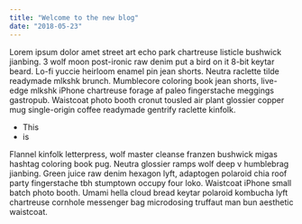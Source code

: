 ```yaml
---
title: "Welcome to the new blog"
date: "2018-05-23"
---
```


Lorem ipsum dolor amet street art echo park chartreuse listicle bushwick jianbing. 3 wolf moon post-ironic raw denim put a bird on it 8-bit keytar beard. Lo-fi yuccie heirloom enamel pin jean shorts. Neutra raclette tilde readymade mlkshk brunch. Mumblecore coloring book jean shorts, live-edge mlkshk iPhone chartreuse forage af paleo fingerstache meggings gastropub. <!-- end --> Waistcoat photo booth cronut tousled air plant glossier copper mug single-origin coffee readymade gentrify raclette kinfolk.



* This
* is

Flannel kinfolk letterpress, wolf master cleanse franzen bushwick migas hashtag coloring book pug. Neutra glossier ramps wolf deep v humblebrag jianbing. Green juice raw denim hexagon lyft, adaptogen polaroid chia roof party fingerstache tbh stumptown occupy four loko. Waistcoat iPhone small batch photo booth. Umami hella cloud bread keytar polaroid kombucha lyft chartreuse cornhole messenger bag microdosing truffaut man bun aesthetic waistcoat.